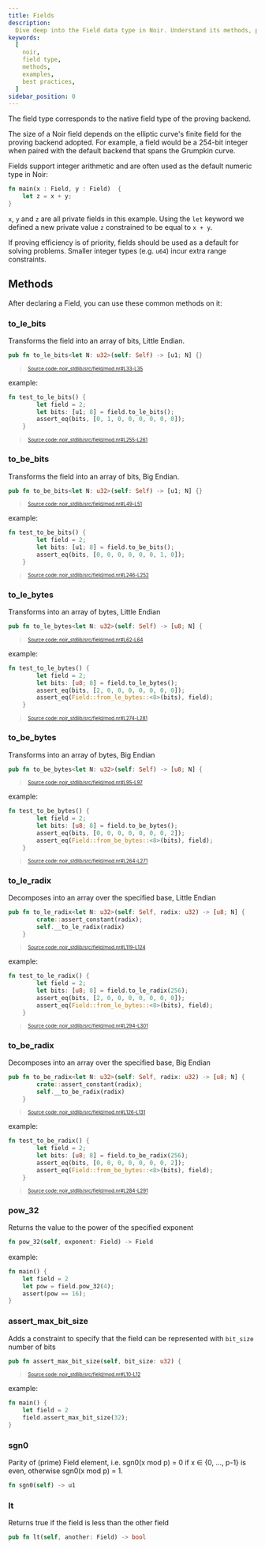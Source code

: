 ```yaml
---
title: Fields
description:
  Dive deep into the Field data type in Noir. Understand its methods, practical examples, and best practices to effectively use Fields in your Noir programs.
keywords:
  [
    noir,
    field type,
    methods,
    examples,
    best practices,
  ]
sidebar_position: 0
---
```


The field type corresponds to the native field type of the proving backend.

The size of a Noir field depends on the elliptic curve's finite field for the proving backend
adopted. For example, a field would be a 254-bit integer when paired with the default backend that
spans the Grumpkin curve.

Fields support integer arithmetic and are often used as the default numeric type in Noir:

```rust
fn main(x : Field, y : Field)  {
    let z = x + y;
}
```

`x`, `y` and `z` are all private fields in this example. Using the `let` keyword we defined a new
private value `z` constrained to be equal to `x + y`.

If proving efficiency is of priority, fields should be used as a default for solving problems.
Smaller integer types (e.g. `u64`) incur extra range constraints.

## Methods

After declaring a Field, you can use these common methods on it:

### to_le_bits

Transforms the field into an array of bits, Little Endian.

```rust title="to_le_bits" showLineNumbers 
pub fn to_le_bits<let N: u32>(self: Self) -> [u1; N] {}
```
> <sup><sub><a href="https://github.com/noir-lang/noir/blob/master/noir_stdlib/src/field/mod.nr#L33-L35" target="_blank" rel="noopener noreferrer">Source code: noir_stdlib/src/field/mod.nr#L33-L35</a></sub></sup>


example:

```rust title="to_le_bits_example" showLineNumbers 
fn test_to_le_bits() {
        let field = 2;
        let bits: [u1; 8] = field.to_le_bits();
        assert_eq(bits, [0, 1, 0, 0, 0, 0, 0, 0]);
    }
```
> <sup><sub><a href="https://github.com/noir-lang/noir/blob/master/noir_stdlib/src/field/mod.nr#L255-L261" target="_blank" rel="noopener noreferrer">Source code: noir_stdlib/src/field/mod.nr#L255-L261</a></sub></sup>



### to_be_bits

Transforms the field into an array of bits, Big Endian.

```rust title="to_be_bits" showLineNumbers 
pub fn to_be_bits<let N: u32>(self: Self) -> [u1; N] {}
```
> <sup><sub><a href="https://github.com/noir-lang/noir/blob/master/noir_stdlib/src/field/mod.nr#L49-L51" target="_blank" rel="noopener noreferrer">Source code: noir_stdlib/src/field/mod.nr#L49-L51</a></sub></sup>


example:

```rust title="to_be_bits_example" showLineNumbers 
fn test_to_be_bits() {
        let field = 2;
        let bits: [u1; 8] = field.to_be_bits();
        assert_eq(bits, [0, 0, 0, 0, 0, 0, 1, 0]);
    }
```
> <sup><sub><a href="https://github.com/noir-lang/noir/blob/master/noir_stdlib/src/field/mod.nr#L246-L252" target="_blank" rel="noopener noreferrer">Source code: noir_stdlib/src/field/mod.nr#L246-L252</a></sub></sup>



### to_le_bytes

Transforms into an array of bytes, Little Endian

```rust title="to_le_bytes" showLineNumbers 
pub fn to_le_bytes<let N: u32>(self: Self) -> [u8; N] {
```
> <sup><sub><a href="https://github.com/noir-lang/noir/blob/master/noir_stdlib/src/field/mod.nr#L62-L64" target="_blank" rel="noopener noreferrer">Source code: noir_stdlib/src/field/mod.nr#L62-L64</a></sub></sup>


example:

```rust title="to_le_bytes_example" showLineNumbers 
fn test_to_le_bytes() {
        let field = 2;
        let bits: [u8; 8] = field.to_le_bytes();
        assert_eq(bits, [2, 0, 0, 0, 0, 0, 0, 0]);
        assert_eq(Field::from_le_bytes::<8>(bits), field);
    }
```
> <sup><sub><a href="https://github.com/noir-lang/noir/blob/master/noir_stdlib/src/field/mod.nr#L274-L281" target="_blank" rel="noopener noreferrer">Source code: noir_stdlib/src/field/mod.nr#L274-L281</a></sub></sup>


### to_be_bytes

Transforms into an array of bytes, Big Endian

```rust title="to_be_bytes" showLineNumbers 
pub fn to_be_bytes<let N: u32>(self: Self) -> [u8; N] {
```
> <sup><sub><a href="https://github.com/noir-lang/noir/blob/master/noir_stdlib/src/field/mod.nr#L95-L97" target="_blank" rel="noopener noreferrer">Source code: noir_stdlib/src/field/mod.nr#L95-L97</a></sub></sup>


example:

```rust title="to_be_bytes_example" showLineNumbers 
fn test_to_be_bytes() {
        let field = 2;
        let bits: [u8; 8] = field.to_be_bytes();
        assert_eq(bits, [0, 0, 0, 0, 0, 0, 0, 2]);
        assert_eq(Field::from_be_bytes::<8>(bits), field);
    }
```
> <sup><sub><a href="https://github.com/noir-lang/noir/blob/master/noir_stdlib/src/field/mod.nr#L264-L271" target="_blank" rel="noopener noreferrer">Source code: noir_stdlib/src/field/mod.nr#L264-L271</a></sub></sup>



### to_le_radix

Decomposes into an array over the specified base, Little Endian

```rust title="to_le_radix" showLineNumbers 
pub fn to_le_radix<let N: u32>(self: Self, radix: u32) -> [u8; N] {
        crate::assert_constant(radix);
        self.__to_le_radix(radix)
    }
```
> <sup><sub><a href="https://github.com/noir-lang/noir/blob/master/noir_stdlib/src/field/mod.nr#L119-L124" target="_blank" rel="noopener noreferrer">Source code: noir_stdlib/src/field/mod.nr#L119-L124</a></sub></sup>



example:

```rust title="to_le_radix_example" showLineNumbers 
fn test_to_le_radix() {
        let field = 2;
        let bits: [u8; 8] = field.to_le_radix(256);
        assert_eq(bits, [2, 0, 0, 0, 0, 0, 0, 0]);
        assert_eq(Field::from_le_bytes::<8>(bits), field);
    }
```
> <sup><sub><a href="https://github.com/noir-lang/noir/blob/master/noir_stdlib/src/field/mod.nr#L294-L301" target="_blank" rel="noopener noreferrer">Source code: noir_stdlib/src/field/mod.nr#L294-L301</a></sub></sup>



### to_be_radix

Decomposes into an array over the specified base, Big Endian

```rust title="to_be_radix" showLineNumbers 
pub fn to_be_radix<let N: u32>(self: Self, radix: u32) -> [u8; N] {
        crate::assert_constant(radix);
        self.__to_be_radix(radix)
    }
```
> <sup><sub><a href="https://github.com/noir-lang/noir/blob/master/noir_stdlib/src/field/mod.nr#L126-L131" target="_blank" rel="noopener noreferrer">Source code: noir_stdlib/src/field/mod.nr#L126-L131</a></sub></sup>


example:

```rust title="to_be_radix_example" showLineNumbers 
fn test_to_be_radix() {
        let field = 2;
        let bits: [u8; 8] = field.to_be_radix(256);
        assert_eq(bits, [0, 0, 0, 0, 0, 0, 0, 2]);
        assert_eq(Field::from_be_bytes::<8>(bits), field);
    }
```
> <sup><sub><a href="https://github.com/noir-lang/noir/blob/master/noir_stdlib/src/field/mod.nr#L284-L291" target="_blank" rel="noopener noreferrer">Source code: noir_stdlib/src/field/mod.nr#L284-L291</a></sub></sup>



### pow_32

Returns the value to the power of the specified exponent

```rust
fn pow_32(self, exponent: Field) -> Field
```

example:

```rust
fn main() {
    let field = 2
    let pow = field.pow_32(4);
    assert(pow == 16);
}
```

### assert_max_bit_size

Adds a constraint to specify that the field can be represented with `bit_size` number of bits

```rust title="assert_max_bit_size" showLineNumbers 
pub fn assert_max_bit_size(self, bit_size: u32) {
```
> <sup><sub><a href="https://github.com/noir-lang/noir/blob/master/noir_stdlib/src/field/mod.nr#L10-L12" target="_blank" rel="noopener noreferrer">Source code: noir_stdlib/src/field/mod.nr#L10-L12</a></sub></sup>


example:

```rust
fn main() {
    let field = 2
    field.assert_max_bit_size(32);
}
```

### sgn0

Parity of (prime) Field element, i.e. sgn0(x mod p) = 0 if x ∈ \{0, ..., p-1\} is even, otherwise sgn0(x mod p) = 1.

```rust
fn sgn0(self) -> u1
```


### lt

Returns true if the field is less than the other field

```rust
pub fn lt(self, another: Field) -> bool
```
